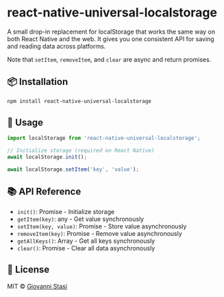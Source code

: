 # react-native-universal-localstorage

A small drop-in replacement for localStorage that works the same way on both React Native and the web. It gives you one consistent API for saving and reading data across platforms.

Note that `setItem`, `removeItem`, and `clear` are async and return promises.

## 📦 Installation

```bash
npm install react-native-universal-localstorage
```

## 🚀 Usage

```javascript
import localStorage from 'react-native-universal-localstorage';

// Initialize storage (required on React Native)
await localStorage.init();

await localStorage.setItem('key', 'value');
```

## 📚 API Reference

- `init()`: Promise<Array> - Initialize storage
- `getItem(key)`: any - Get value synchronously
- `setItem(key, value)`: Promise - Store value asynchronously
- `removeItem(key)`: Promise - Remove value asynchronously
- `getAllKeys()`: Array - Get all keys synchronously
- `clear()`: Promise - Clear all data asynchronously

## 📄 License

MIT © [Giovanni Stasi](https://github.com/giovannistasi)